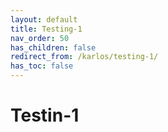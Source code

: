 ```yaml
---
layout: default
title: Testing-1
nav_order: 50
has_children: false
redirect_from: /karlos/testing-1/
has_toc: false
---
```


# Testin-1